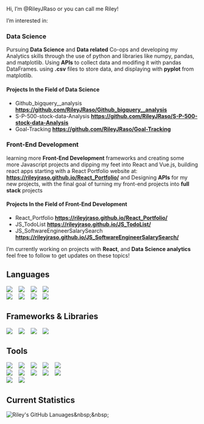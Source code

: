 Hi, I’m @RileyJRaso or you can call me Riley!  
  
I’m interested in:  

### Data Science
Pursuing **Data Science** and **Data related** Co-ops and developing my Analytics skills through the use of python and libraries like numpy, pandas, and matplotlib.
Using **APIs** to collect data and modifing it with pandas DataFrames. using **.csv** files to store data, and displaying with **pyplot** from matplotlib.

#### Projects In the Field of Data Science
- Github_bigquery__analysis **https://github.com/RileyJRaso/Github_bigquery__analysis**
- S-P-500-stock-data-Analysis **https://github.com/RileyJRaso/S-P-500-stock-data-Analysis**
- Goal-Tracking **https://github.com/RileyJRaso/Goal-Tracking**

### Front-End Development
learning more **Front-End Development** frameworks and creating some more Javascript projects and dipping my feet into React and Vue.js, 
building react apps starting with a React Portfolio website at: **https://rileyjraso.github.io/React_Portfolio/**
and Designing **APIs** for my new projects, with the final goal of turning my front-end projects into **full stack** projects  

#### Projects In the Field of Front-End Development
- React_Portfolio **https://rileyjraso.github.io/React_Portfolio/**
- JS_TodoList **https://rileyjraso.github.io/JS_TodoList/**
- JS_SoftwareEngineerSalarySearch **https://rileyjraso.github.io/JS_SoftwareEngineerSalarySearch/**

  
I’m currently working on projects with **React**, and **Data Science analytics** feel free to follow to get updates on these topics!
<!--- you can reach out on any of the links in the Contact me section --->

## Languages

![](https://img.shields.io/badge/-Javascript-informational?style=for-the-badge&logo=Javascript&logoColor=F7DF1E&color=213A5C)&nbsp;&nbsp;&nbsp;
![](https://img.shields.io/badge/-Typescript-informational?style=for-the-badge&logo=Typescript&logoColor=3178C6&color=213A5C)&nbsp;&nbsp;&nbsp;
![](https://img.shields.io/badge/-CSS3-informational?style=for-the-badge&logo=CSS3&logoColor=1572B6&color=213A5C)&nbsp;&nbsp;&nbsp;
![](https://img.shields.io/badge/-HTML-informational?style=for-the-badge&logo=HTML5&logoColor=E34F26&color=213A5C)&nbsp;&nbsp;&nbsp;  
![](https://img.shields.io/badge/-MySQL-informational?style=for-the-badge&logo=MySQL&logoColor=4479A1&color=213A5C)&nbsp;&nbsp;&nbsp;
![](https://img.shields.io/badge/-Bash-informational?style=for-the-badge&logo=GNUBash&logoColor=4EAA25&color=213A5C)&nbsp;&nbsp;&nbsp;
![](https://img.shields.io/badge/-Java-informational?style=for-the-badge&logo=Java&logoColor=007396&color=213A5C)&nbsp;&nbsp;&nbsp;
![](https://img.shields.io/badge/-Python-informational?style=for-the-badge&logo=Python&logoColor=3776AB&color=213A5C)&nbsp;&nbsp;&nbsp;

## Frameworks & Libraries

![](https://img.shields.io/badge/-React-informational?style=for-the-badge&logo=React&logoColor=61DAFB&color=213A5C)&nbsp;&nbsp;&nbsp;
![](https://img.shields.io/badge/-TensorFlow-informational?style=for-the-badge&logo=TensorFlow&logoColor=FF6F00&color=213A5C)&nbsp;&nbsp;&nbsp;
![](https://img.shields.io/badge/-pandas-informational?style=for-the-badge&logo=pandas&logoColor=150458&color=213A5C)&nbsp;&nbsp;&nbsp;
![](https://img.shields.io/badge/-TailwindCSS-informational?style=for-the-badge&logo=TailwindCSS&logoColor=06B6D4&color=213A5C)&nbsp;&nbsp;&nbsp;


## Tools

![](https://img.shields.io/badge/-Jenkins-informational?style=for-the-badge&logo=Jenkins&logoColor=D24939&color=213A5C)&nbsp;&nbsp;&nbsp;
![](https://img.shields.io/badge/-Ansible-informational?style=for-the-badge&logo=Ansible&logoColor=EE0000&color=213A5C)&nbsp;&nbsp;&nbsp;
![](https://img.shields.io/badge/-Bamboo-informational?style=for-the-badge&logo=Bamboo&logoColor=0052CC&color=213A5C)&nbsp;&nbsp;&nbsp;
![](https://img.shields.io/badge/-Selenium-informational?style=for-the-badge&logo=Selenium&logoColor=43B02A&color=213A5C)&nbsp;&nbsp;&nbsp;
![](https://img.shields.io/badge/-Jupyter-informational?style=for-the-badge&logo=Jupyter&logoColor=F37626&color=213A5C)&nbsp;&nbsp;&nbsp;\
![](https://img.shields.io/badge/-Git-informational?style=for-the-badge&logo=Git&logoColor=F05032&color=213A5C)&nbsp;&nbsp;&nbsp;
![](https://img.shields.io/badge/-Jira-informational?style=for-the-badge&logo=Jira&logoColor=0052CC&color=213A5C)&nbsp;&nbsp;&nbsp;
![](https://img.shields.io/badge/-GoogleSheets-informational?style=for-the-badge&logo=GoogleSheets&logoColor=34A853&color=213A5C)&nbsp;&nbsp;&nbsp;
![](https://img.shields.io/badge/-MicrosoftExcel-informational?style=for-the-badge&logo=MicrosoftExcel&logoColor=217346&color=213A5C)&nbsp;&nbsp;&nbsp;
![](https://img.shields.io/badge/-GoogleCloud-informational?style=for-the-badge&logo=GoogleCloud&logoColor=4285F4&color=213A5C)&nbsp;&nbsp;&nbsp;\
![](https://img.shields.io/badge/-Kaggle-informational?style=for-the-badge&logo=Kaggle&logoColor=20BEFF&color=213A5C)&nbsp;&nbsp;&nbsp;
![](https://img.shields.io/badge/-Tableau-informational?style=for-the-badge&logo=Tableau&logoColor=E97627&color=213A5C)&nbsp;&nbsp;&nbsp;

## Current Statistics

![Riley's GitHub Lanuages](https://github-readme-stats.vercel.app/api/top-langs/?username=RileyJRaso&theme=prussian&hide=HTML,CSS")&nbsp;&nbsp;&nbsp;

<!--
![Riley's GitHub stats](https://github-readme-stats.vercel.app/api?username=RileyJRaso&show_icons=true&theme=prussian)&nbsp;&nbsp;&nbsp;
-->


